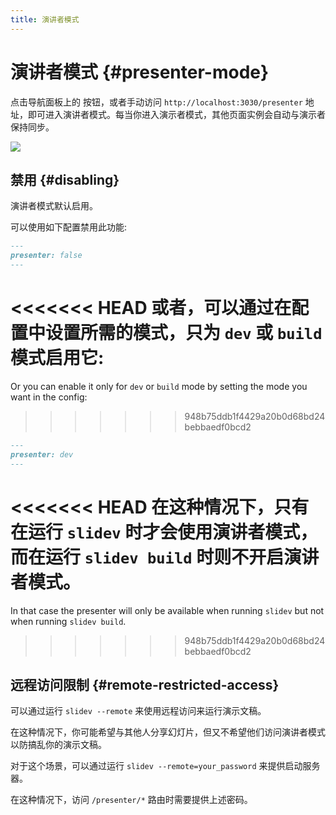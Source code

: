 ```yaml
---
title: 演讲者模式
---
```


# 演讲者模式 {#presenter-mode}

点击导航面板上的 <carbon-user-speaker class="inline-icon-btn"/> 按钮，或者手动访问 `http://localhost:3030/presenter` 地址，即可进入演讲者模式。每当你进入演示者模式，其他页面实例会自动与演示者保持同步。

![](/screenshots/presenter-mode.png)

## 禁用 {#disabling}

演讲者模式默认启用。

可以使用如下配置禁用此功能:

```md
---
presenter: false
---
```

<<<<<<< HEAD
或者，可以通过在配置中设置所需的模式，只为 `dev` 或 `build` 模式启用它:
=======
Or you can enable it only for `dev` or `build` mode by setting the mode you want in the config:

>>>>>>> 948b75ddb1f4429a20b0d68bd24bebbaedf0bcd2
```md
---
presenter: dev
---
```
<<<<<<< HEAD
在这种情况下，只有在运行 `slidev` 时才会使用演讲者模式，而在运行 `slidev build` 时则不开启演讲者模式。
=======

In that case the presenter will only be available when running `slidev` but not when running `slidev build`.
>>>>>>> 948b75ddb1f4429a20b0d68bd24bebbaedf0bcd2

## 远程访问限制 {#remote-restricted-access}

可以通过运行 `slidev --remote` 来使用远程访问来运行演示文稿。

在这种情况下，你可能希望与其他人分享幻灯片，但又不希望他们访问演讲者模式以防搞乱你的演示文稿。

对于这个场景，可以通过运行 `slidev --remote=your_password` 来提供启动服务器。

在这种情况下，访问 `/presenter/*` 路由时需要提供上述密码。